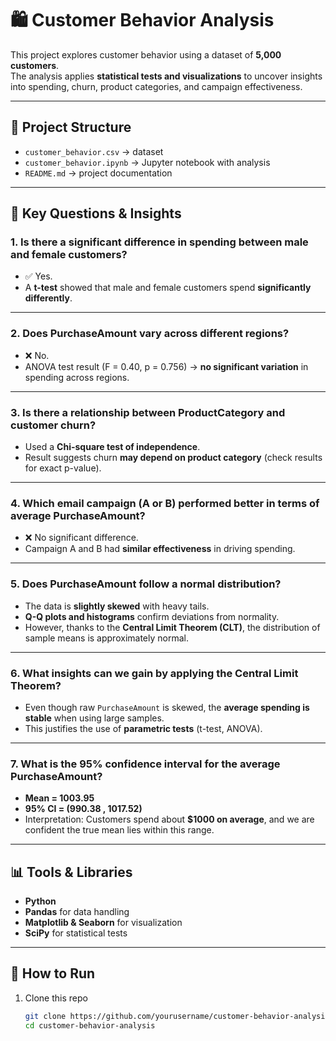 # 🛍️ Customer Behavior Analysis

This project explores customer behavior using a dataset of **5,000 customers**.  
The analysis applies **statistical tests and visualizations** to uncover insights into spending, churn, product categories, and campaign effectiveness.

---

## 📂 Project Structure
- `customer_behavior.csv` → dataset
- `customer_behavior.ipynb` → Jupyter notebook with analysis
- `README.md` → project documentation

---

## 🔎 Key Questions & Insights

### 1. **Is there a significant difference in spending between male and female customers?**
- ✅ Yes.  
- A **t-test** showed that male and female customers spend **significantly differently**.

---

### 2. **Does PurchaseAmount vary across different regions?**
- ❌ No.  
- ANOVA test result (F = 0.40, p = 0.756) → **no significant variation** in spending across regions.

---

### 3. **Is there a relationship between ProductCategory and customer churn?**
- Used a **Chi-square test of independence**.  
- Result suggests churn **may depend on product category** (check results for exact p-value).

---

### 4. **Which email campaign (A or B) performed better in terms of average PurchaseAmount?**
- ❌ No significant difference.  
- Campaign A and B had **similar effectiveness** in driving spending.

---

### 5. **Does PurchaseAmount follow a normal distribution?**
- The data is **slightly skewed** with heavy tails.  
- **Q-Q plots and histograms** confirm deviations from normality.  
- However, thanks to the **Central Limit Theorem (CLT)**, the distribution of sample means is approximately normal.

---

### 6. **What insights can we gain by applying the Central Limit Theorem?**
- Even though raw `PurchaseAmount` is skewed, the **average spending is stable** when using large samples.  
- This justifies the use of **parametric tests** (t-test, ANOVA).  

---

### 7. **What is the 95% confidence interval for the average PurchaseAmount?**
- **Mean = 1003.95**  
- **95% CI = (990.38 , 1017.52)**  
- Interpretation: Customers spend about **\$1000 on average**, and we are confident the true mean lies within this range.

---

## 📊 Tools & Libraries
- **Python**  
- **Pandas** for data handling  
- **Matplotlib & Seaborn** for visualization  
- **SciPy** for statistical tests  

---

## 🚀 How to Run
1. Clone this repo  
   ```bash
   git clone https://github.com/yourusername/customer-behavior-analysis.git
   cd customer-behavior-analysis

